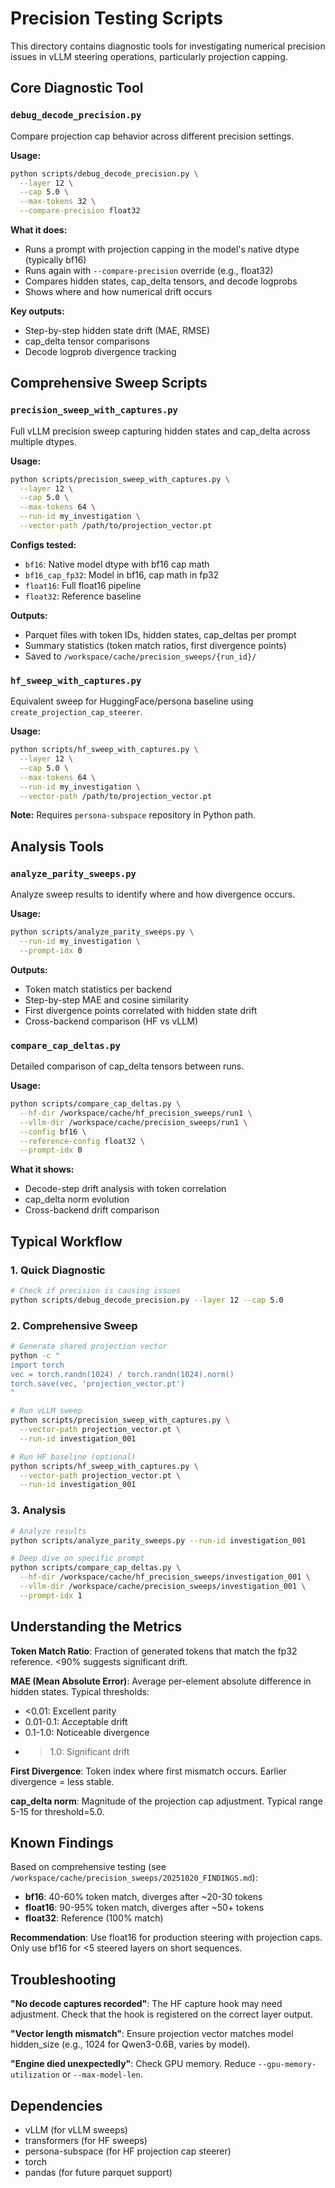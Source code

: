 # Precision Testing Scripts

This directory contains diagnostic tools for investigating numerical precision issues in vLLM steering operations, particularly projection capping.

## Core Diagnostic Tool

### `debug_decode_precision.py`

Compare projection cap behavior across different precision settings.

**Usage:**
```bash
python scripts/debug_decode_precision.py \
  --layer 12 \
  --cap 5.0 \
  --max-tokens 32 \
  --compare-precision float32
```

**What it does:**
- Runs a prompt with projection capping in the model's native dtype (typically bf16)
- Runs again with `--compare-precision` override (e.g., float32)
- Compares hidden states, cap_delta tensors, and decode logprobs
- Shows where and how numerical drift occurs

**Key outputs:**
- Step-by-step hidden state drift (MAE, RMSE)
- cap_delta tensor comparisons
- Decode logprob divergence tracking

## Comprehensive Sweep Scripts

### `precision_sweep_with_captures.py`

Full vLLM precision sweep capturing hidden states and cap_delta across multiple dtypes.

**Usage:**
```bash
python scripts/precision_sweep_with_captures.py \
  --layer 12 \
  --cap 5.0 \
  --max-tokens 64 \
  --run-id my_investigation \
  --vector-path /path/to/projection_vector.pt
```

**Configs tested:**
- `bf16`: Native model dtype with bf16 cap math
- `bf16_cap_fp32`: Model in bf16, cap math in fp32
- `float16`: Full float16 pipeline
- `float32`: Reference baseline

**Outputs:**
- Parquet files with token IDs, hidden states, cap_deltas per prompt
- Summary statistics (token match ratios, first divergence points)
- Saved to `/workspace/cache/precision_sweeps/{run_id}/`

### `hf_sweep_with_captures.py`

Equivalent sweep for HuggingFace/persona baseline using `create_projection_cap_steerer`.

**Usage:**
```bash
python scripts/hf_sweep_with_captures.py \
  --layer 12 \
  --cap 5.0 \
  --max-tokens 64 \
  --run-id my_investigation \
  --vector-path /path/to/projection_vector.pt
```

**Note:** Requires `persona-subspace` repository in Python path.

## Analysis Tools

### `analyze_parity_sweeps.py`

Analyze sweep results to identify where and how divergence occurs.

**Usage:**
```bash
python scripts/analyze_parity_sweeps.py \
  --run-id my_investigation \
  --prompt-idx 0
```

**Outputs:**
- Token match statistics per backend
- Step-by-step MAE and cosine similarity
- First divergence points correlated with hidden state drift
- Cross-backend comparison (HF vs vLLM)

### `compare_cap_deltas.py`

Detailed comparison of cap_delta tensors between runs.

**Usage:**
```bash
python scripts/compare_cap_deltas.py \
  --hf-dir /workspace/cache/hf_precision_sweeps/run1 \
  --vllm-dir /workspace/cache/precision_sweeps/run1 \
  --config bf16 \
  --reference-config float32 \
  --prompt-idx 0
```

**What it shows:**
- Decode-step drift analysis with token correlation
- cap_delta norm evolution
- Cross-backend drift comparison

## Typical Workflow

### 1. Quick Diagnostic

```bash
# Check if precision is causing issues
python scripts/debug_decode_precision.py --layer 12 --cap 5.0
```

### 2. Comprehensive Sweep

```bash
# Generate shared projection vector
python -c "
import torch
vec = torch.randn(1024) / torch.randn(1024).norm()
torch.save(vec, 'projection_vector.pt')
"

# Run vLLM sweep
python scripts/precision_sweep_with_captures.py \
  --vector-path projection_vector.pt \
  --run-id investigation_001

# Run HF baseline (optional)
python scripts/hf_sweep_with_captures.py \
  --vector-path projection_vector.pt \
  --run-id investigation_001
```

### 3. Analysis

```bash
# Analyze results
python scripts/analyze_parity_sweeps.py --run-id investigation_001

# Deep dive on specific prompt
python scripts/compare_cap_deltas.py \
  --hf-dir /workspace/cache/hf_precision_sweeps/investigation_001 \
  --vllm-dir /workspace/cache/precision_sweeps/investigation_001 \
  --prompt-idx 1
```

## Understanding the Metrics

**Token Match Ratio**: Fraction of generated tokens that match the fp32 reference. <90% suggests significant drift.

**MAE (Mean Absolute Error)**: Average per-element absolute difference in hidden states. Typical thresholds:
- <0.01: Excellent parity
- 0.01-0.1: Acceptable drift
- 0.1-1.0: Noticeable divergence
- >1.0: Significant drift

**First Divergence**: Token index where first mismatch occurs. Earlier divergence = less stable.

**cap_delta norm**: Magnitude of the projection cap adjustment. Typical range 5-15 for threshold=5.0.

## Known Findings

Based on comprehensive testing (see `/workspace/cache/precision_sweeps/20251020_FINDINGS.md`):

- **bf16**: 40-60% token match, diverges after ~20-30 tokens
- **float16**: 90-95% token match, diverges after ~50+ tokens
- **float32**: Reference (100% match)

**Recommendation**: Use float16 for production steering with projection caps. Only use bf16 for <5 steered layers on short sequences.

## Troubleshooting

**"No decode captures recorded"**: The HF capture hook may need adjustment. Check that the hook is registered on the correct layer output.

**"Vector length mismatch"**: Ensure projection vector matches model hidden_size (e.g., 1024 for Qwen3-0.6B, varies by model).

**"Engine died unexpectedly"**: Check GPU memory. Reduce `--gpu-memory-utilization` or `--max-model-len`.

## Dependencies

- vLLM (for vLLM sweeps)
- transformers (for HF sweeps)
- persona-subspace (for HF projection cap steerer)
- torch
- pandas (for future parquet support)
